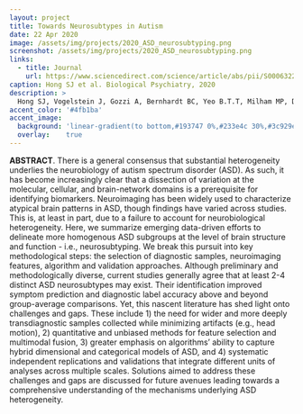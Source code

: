 ```yaml
---
layout: project
title: Towards Neurosubtypes in Autism
date: 22 Apr 2020
image: /assets/img/projects/2020_ASD_neurosubtyping.png
screenshot: /assets/img/projects/2020_ASD_neurosubtyping.png
links:
  - title: Journal
    url: https://www.sciencedirect.com/science/article/abs/pii/S0006322320314979
caption: Hong SJ et al. Biological Psychiatry, 2020
description: >
  Hong SJ, Vogelstein J, Gozzi A, Bernhardt BC, Yeo B.T.T, Milham MP, Di Martino A, "Towards Neurosubtypes in Autism", Biological Psychiatry 2020, 10.1016/j.biopsych.2020.03.022
accent_color: '#4fb1ba'
accent_image:
  background: 'linear-gradient(to bottom,#193747 0%,#233e4c 30%,#3c929e 50%,#d5d5d4 70%,#cdccc8 100%)'
  overlay:    true
---
```


**ABSTRACT**. There is a general consensus that substantial heterogeneity underlies the neurobiology of autism spectrum disorder (ASD). As such, it has become increasingly clear that a dissection of variation at the molecular, cellular, and brain-network domains is a prerequisite for identifying biomarkers. Neuroimaging has been widely used to characterize atypical brain patterns in ASD, though findings have varied across studies. This is, at least in part, due to a failure to account for neurobiological heterogeneity. Here, we summarize emerging data-driven efforts to delineate more homogenous ASD subgroups at the level of brain structure and function - i.e., neurosubtyping. We break this pursuit into key methodological steps: the selection of diagnostic samples, neuroimaging features, algorithm and validation approaches. Although preliminary and methodologically diverse, current studies generally agree that at least 2-4 distinct ASD neurosubtypes may exist. Their identification improved symptom prediction and diagnostic label accuracy above and beyond group-average comparisons. Yet, this nascent literature has shed light onto challenges and gaps. These include 1) the need for wider and more deeply transdiagnostic samples collected while minimizing artifacts (e.g., head motion), 2) quantitative and unbiased methods for feature selection and multimodal fusion, 3) greater emphasis on algorithms’ ability to capture hybrid dimensional and categorical models of ASD, and 4) systematic independent replications and validations that integrate different units of analyses across multiple scales. Solutions aimed to address these challenges and gaps are discussed for future avenues leading towards a comprehensive understanding of the mechanisms underlying ASD heterogeneity.
